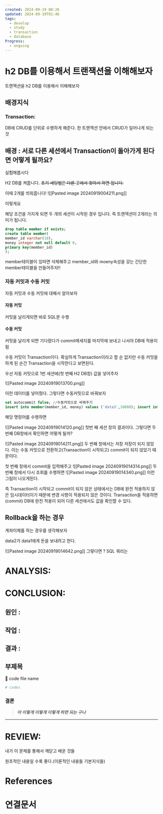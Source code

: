 ```yaml
---
created: 2024-09-19 00:26
updated: 2024-09-19T01:46
tags:
  - develop
  - study
  - transaction
  - database
Progress:
  - ongoing
---
```

# h2 DB를 이용해서 트랜잭션을 이해해보자
트랜잭션을 h2 DB를 이용해서 이해해보자 

## 배경지식
### Transaction:
DB에 CRUD를 단위로 수행하게 해준다. 한 트랜잭션 안에서 CRUD가 일어나게 되는 것 

## 배경 : 서로 다른 세션에서 Transaction이 돌아가게 된다면 어떻게 될까요?
실험해봅시다

H2 DB를 켜줍니다. ~~초기 세팅법은 다른 곳에서 찾아서 하면 됩니다.~~

이때 2개를 띄워줍니다!
![[Pasted image 20240919004211.png]]

이렇게요 

해당 조건을 가지게 되면 두 개의 세션이 시작된 경우 입니다.
즉 트랜잭션이 2개라는 의미가 됩니다.

``` sql
drop table member if exists;
create table member(
member_id varchar(10),
money integer not null default 0,
primary key(member_id)
);
```

member테이블이 있따면 삭제해주고 member_id와 moeny속성을 갖는 간단한 member테이블을 만들어주자!!

###  자동 커밋과 수동 커밋
자동 커밋과 수동 커밋에 대해서 알아보자
#### 자동 커밋
커밋을 날리게되면 바로 SQL문 수행

#### 수동 커밋
커밋을 날리게 되면 기다렸다가 commit메세지를 마지막에 보내고 나서야 DB에 적용이 됨

수동 커밋이 Transaction이다. 확실하게 Transaction이라고 할 순 없지만 수동 커밋을 하게 된 순간 Transaction을 시작한다고 보면된다.


우선 자동 커밋으로 1번 세션에(첫 번째 H2 DB창) 값을 넣어주자

![[Pasted image 20240919013700.png]]

이런 데이터를 넣어줬다. 그렇다면 수동커밋으로 바꿔보자

```sql
set autocommit false; //수동커밋으로 바꿔주기
insert into member(member_id, money) values ('data3',10000); insert into member(member_id, money) values ('data4',10000);
```
해당 명렁어를 수행하면 

![[Pasted image 20240919014120.png]]
첫번 째 세션 창의 결과이다. 
그렇다면 두 번째 DB창에서 확인하면 어떻게 될까?

![[Pasted image 20240919014211.png]]
두 번째 창에서는 저장 저장이 되지 않았다. 이는 수동 커밋으로 전환하고(Transaction이 시작되고) commit이 되지 않았기 때문이다.

첫 번째 창에서 commit을 입력해주고
![[Pasted image 20240919014314.png]]
두 번째 창에서 다시 조회를 수행하면
![[Pasted image 20240919014340.png]]
이런 그림이 나오게된다.


즉 Transaction이 시작되고 commit이 되지 않은 상태에서는 DB에 완전 적용하지 않은 임시데이터이기 때문에 변경 사항이 적용되지 않은 것이다.
Transaction을 적용하면(commit) DB에 완전 적용이 되어 다른 세션에서도 값을 확인할 수 있다.

## Rollback을 하는 경우
계좌이체를 하는 경우를 생각해보자

data2가 data1에게 돈을 보내려고 한다.

![[Pasted image 20240919014642.png]]
그렇다면 ? SQL 쿼리는





# ANALYSIS:

# CONCLUSION:

## 원인 :

## 작업 :

## 결과 :

## 부제목

<aside> 🔽 code file name

</aside>

```bash
# codes
```

### 결론

> _**아 이렇게 이렇게 이렇게 하면 되는 구나**_



---
# REVIEW:

내가 이 문제를 통해서 깨닫고 배운 것들

원초적인 내용일 수록 좋다.(이론적인 내용들 기본지식들)

# References

# 연결문서
